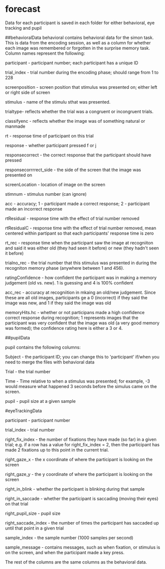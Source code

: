 # forecast
Data for each participant is saved in each folder for either behavioral, eye tracking and pupil

##behavioralData
behavioral contains behavioral data for the simon task. This is data from the encoding session, as well as a column for whether each image was remembered or forgotten in the surprise memory task. Column names represent the following:



participant - participant number; each participant has a unique ID

trial_index - trial number during the encoding phase; should range from 1 to 228

screenposition - screen position that stimulus was presented on; either left or right side of screen

stimulus - name of the stimulu sthat was presented.

trialtype- reflects whether the trial was a congruent or incongruent trials.

classifyenc - reflects whether the image was of something natural or manmade

rt - response time of participant on this trial

response - whether participant pressed f or j

responsecorrect - the correct response that the participant should have pressed

responsecorrrrect_side - the side of the screen that the image was presented on

screenLocation - location of image on the screen

stimnum - stimulus number (can ignore)

acc - accuracy; 1 - participant made a correct response; 2 - participant made an incorrect response

rtResidual - response time with the effect of trial number removed

rtResidualC - response time with the effect of trial number removed, mean centered within partipant so that each participants' response time is zero

rt_rec - response time when the participant saw the image at recogniiton and said it was either old (they had seen it before) or new (they hadn't seen it before)

trialno_rec - the trial number that this stimulus was presented in during the recogniton memory phase (anywhere between 1 and 456).

ratingConfidence - how confident the participant was in making a memory judgement (old vs. new). 1 is guessing and 4 is 100% confident

acc_rec - accuracy at recogniition in mkaing an old/new judgement. Since these are all old images, participants ge a 0 (incorrect) if they said the image was new, and 1 if they said the image was old

memoryHits.hc - whether or not participans made a high confidence correct response during recognition; 1 represents images that the participant was very confident that the image was old (a very good memory was formed); the confidence rating here is either a 3 or 4. 


##pupilData

pupil contains the following columns:

Subject - the participant ID; you can change this to 'participant' if/when you need to merge the files with behavioral data

Trial - the trial number

Time - Time relative to when a stimulus was presented; for example, -3 would measure what happened 3 seconds before the simulus came on the screen. 

pupil - pupil size at a given sample


#eyeTrackingData


participant - participant number

trial_index - trial number

right_fix_index - the number of fixations they have made (so far) in a given trial; e.g. if a row has a value for right_fix_index = 2, then the participant has made 2 fixations up to this point in the current trial.

right_gaze_x - the x coordinate of where the participant is looking on the screen

right_gaze_y - the y coordinate of where the participant is looking on the screen

right_in_blink - whether the participant is  blinking during that sample

right_in_saccade - whether the participant is saccading (moving their eyes) on that trial

right_pupil_size - pupil size

right_saccade_index - the number of times the participant has saccaded up until that point in a given trial

sample_index - the sample number (1000 samples per second)

sample_message - contains messages, such as when fixation, or stimulus is on the screen, and when the participant made a key press.

The rest of the columns are the same columns as the behavioral data.







